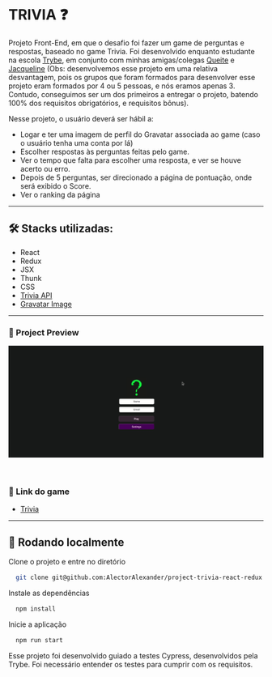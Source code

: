 # TRIVIA ❓

Projeto Front-End, em que o desafio foi fazer um game de perguntas e respostas, baseado no game Trivia. Foi desenvolvido enquanto estudante na escola [Trybe](https://www.betrybe.com/), em conjunto com minhas amigas/colegas [Queite](https://www.github.com/queite) e [Jacqueline](https://github.com/Jacqueline-Silva) (Obs: desenvolvemos esse projeto em uma relativa desvantagem, pois os grupos que foram formados para desenvolver esse projeto eram formados por 4 ou 5 pessoas, e nós eramos apenas 3. Contudo, conseguimos ser um dos primeiros a entregar o projeto, batendo 100% dos requisitos obrigatórios, e requisitos bônus).


Nesse projeto, o usuário deverá ser hábil a:
* Logar e ter uma imagem de perfil do Gravatar associada ao game (caso o usuário tenha uma conta por lá) 
* Escolher respostas às perguntas feitas pelo game.
* Ver o tempo que falta para escolher uma resposta, e ver se houve acerto ou erro.
* Depois de 5 perguntas, ser direcionado a página de pontuação, onde será exibido o Score.
* Ver o ranking da página
---

## 🛠️ **Stacks utilizadas:**
* React
* Redux
* JSX
* Thunk
* CSS
* [Trivia API](https://opentdb.com/api_config.php)
* [Gravatar Image](https://br.gravatar.com/site/implement/images/)
---



### 🔎 Project Preview
![App Screenshot](./Trivia.gif)

&nbsp;
### 🔗 Link do game
* [Trivia](https://queite.github.io/trivia/)

---
## :pushpin: Rodando localmente
Clone o projeto e entre no diretório
```bash
  git clone git@github.com:AlectorAlexander/project-trivia-react-redux.git && cd project-trivia-react-redux
```
Instale as dependências
```bash
  npm install
```
Inicie a aplicação
```bash
  npm run start
```

Esse projeto foi desenvolvido guiado a testes Cypress, desenvolvidos pela Trybe. Foi necessário entender os testes para cumprir com os requisitos.
